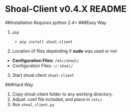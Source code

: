 # Shoal-Client v0.4.X README

##Installation
_Requires python 2.4+_
###Easy Way

1. `pip`
   - `pip install shoal-client`

2. Location of files depending if **sudo** was used or not 
  - **Configuration Files:** `/etc/shoal/`
  - Configuration Files: `~/.shoal/`

3. Start shoal client `shoal-client`

###Hard Way
1. Copy shoal-client folder to any working directory.
2. Adjust .conf file included, and place in `/etc/`.
3. Run `shoal_client.py`
